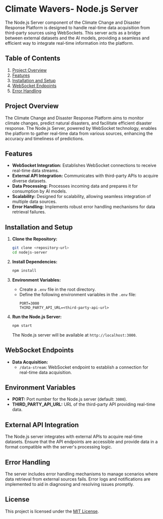 # Climate Wavers- Node.js Server

The Node.js Server component of the Climate Change and Disaster Response Platform is designed to handle real-time data acquisition from third-party sources using WebSockets. This server acts as a bridge between external datasets and the AI models, providing a seamless and efficient way to integrate real-time information into the platform.

## Table of Contents

1. [Project Overview](#overview)
2. [Features](#features)
3. [Installation and Setup](#installation)
4. [WebSocket Endpoints](#endpoint)
5. [Error Handling](#error)

## Project Overview

The Climate Change and Disaster Response Platform aims to monitor climate changes, predict natural disasters, and facilitate efficient disaster response. The Node.js Server, powered by WebSocket technology, enables the platform to gather real-time data from various sources, enhancing the accuracy and timeliness of predictions.

## Features

- **WebSocket Integration:** Establishes WebSocket connections to receive real-time data streams.
- **External API Integration:** Communicates with third-party APIs to acquire diverse datasets.
- **Data Processing:** Processes incoming data and prepares it for consumption by AI models.
- **Scalability:** Designed for scalability, allowing seamless integration of multiple data sources.
- **Error Handling:** Implements robust error handling mechanisms for data retrieval failures.

## Installation and Setup

1. **Clone the Repository:**
   ```bash
   git clone <repository-url>
   cd nodejs-server
   ```

2. **Install Dependencies:**
   ```bash
   npm install
   ```

3. **Environment Variables:**
   - Create a `.env` file in the root directory.
   - Define the following environment variables in the `.env` file:
     ```env
     PORT=3000
     THIRD_PARTY_API_URL=<third-party-api-url>
     ```

4. **Run the Node.js Server:**
   ```bash
   npm start
   ```

   The Node.js server will be available at `http://localhost:3000`.

## WebSocket Endpoints

- **Data Acquisition:**
  - `/data-stream`: WebSocket endpoint to establish a connection for real-time data acquisition.
  
## Environment Variables

- **PORT:** Port number for the Node.js server (default: `3000`).
- **THIRD_PARTY_API_URL:** URL of the third-party API providing real-time data.

## External API Integration

The Node.js server integrates with external APIs to acquire real-time datasets. Ensure that the API endpoints are accessible and provide data in a format compatible with the server's processing logic.

## Error Handling

The server includes error handling mechanisms to manage scenarios where data retrieval from external sources fails. Error logs and notifications are implemented to aid in diagnosing and resolving issues promptly.

## License

This project is licensed under the [MIT License](LICENSE).
